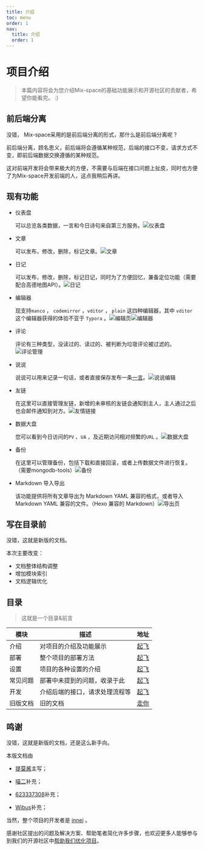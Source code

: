 ```yaml
---
title: 介绍
toc: menu
order: 1
nav:
  title: 介绍
  order: 1
---
```

# 项目介绍

> 本篇内容将会为您介绍Mix-space的基础功能展示和开源社区的贡献者，希望你能看完。 :)

## 前后端分离

没错， Mix-space采用的是前后端分离的形式，那什么是前后端分离呢？

前后端分离，顾名思义，前后端将会遵循某种规范，后端的接口不变，请求方式不变，即前后端数据交换遵循的某种规范。

这对前端开发将会带来极大的方便，不需要与后端在接口问题上扯皮，同时也方便了为Mix-space开发前端的人，这点我稍后再讲。

## 现有功能

- 仪表盘

  可以总览各类数据，一言和今日诗句来自第三方服务。![仪表盘](https://cdn.jsdelivr.net/gh/mx-space/docs-images@latest/images/V0BRMI.png)

- 文章

  可以发布，修改，删除，标记文章。![文章](https://cdn.jsdelivr.net/gh/mx-space/docs-images@latest/images/Vd1kAW.png)

- 日记

  可以发布，修改，删除，标记日记，同时为了方便回忆，兼备定位功能（需要配合高德地图API）。![日记](https://cdn.jsdelivr.net/gh/mx-space/docs-images@latest/images/mAwG4T.png)

- 编辑器

  现支持`manco` ， `codemirror` ，`vditor` ， `plain` 这四种编辑器，其中 `vditor` 这个编辑器获得的体验不亚于 `Typora` 。![编辑页](https://cdn.jsdelivr.net/gh/mx-space/docs-images@latest/images/ROaydk.png)![编辑器](https://cdn.jsdelivr.net/gh/mx-space/docs@latest/docs/images/manco.png)

- 评论

  评论有三种类型，没读过的、读过的、被判断为垃圾评论被过滤的。![评论管理](https://cdn.jsdelivr.net/gh/mx-space/docs-images@latest/images/oNhuO0.png)

- 说说

  说说可以用来记录一句话，或者直接保存发布一条[一言](https://hitokoto.cn/)。![说说编辑](https://cdn.jsdelivr.net/gh/mx-space/docs-images@latest/images/gMs43j.png)

- 友链

  在这里可以直接管理友链，新增的未审核的友链会通知到主人，主人通过之后也会邮件通知到对方。![友情链接](https://cdn.jsdelivr.net/gh/mx-space/docs@latest/docs/images/server-links.png)

- 数据大盘

  您可以看到今日访问的`PV` 、`UA` ，及近期访问相对频繁的`URL` 。![数据大盘](https://cdn.jsdelivr.net/gh/mx-space/docs-images@latest/images/2ke5KU.png)

- 备份

  在这里可以管理备份，包括下载和直接回滚，或者上传数据文件进行恢复。（需要mongodb-tools）![备份](https://cdn.jsdelivr.net/gh/mx-space/docs-images@latest/images/cTOSl.png)

- Markdown 导入导出

  该功能提供将所有文章导出为 Markdown YAML 兼容的格式，或者导入 Markdown YAML 兼容的文件。（Hexo 兼容的 Markdown）![导出页](https://cdn.jsdelivr.net/gh/mx-space/docs@latest/docs/images/server-md.png)

## 写在目录前

没错，这就是新版的文档。

本次主要改变：

- 文档整体结构调整
- 增加模块索引
- 文档逻辑优化

## 目录

> 这就是一个目录&前言

| 模块     | 描述                           | 地址                                                     |
| -------- | ------------------------------ | -------------------------------------------------------- |
| 介绍     | 对项目的介绍及功能展示         | [起飞](/feature)                                         |
| 部署     | 整个项目的部署方法             | [起飞](/deploy)                                          |
| 设置     | 项目的各种设置的介绍           | [起飞](/setting)                                         |
| 常见问题 | 部署中未提到的问题，收录于此   | [起飞](/help)                                            |
| 开发     | 介绍后端的接口，请求处理流程等 | [起飞](/dev)                                             |
| 旧版文档 | 旧的文档                       | [走你](https://github.com/mx-space/docs/tree/master/old) |


## 鸣谢
没错，这就是新版的文档，还是这么新手向。

本版文档由

- [提莫酱](https://www.timochan.cn)主写；

- [喵二](https://www.miaoer.xyz)补充；

- [623337308](https://blog.cqsjyz.com)补充；
- [Wibus](https://github.com/wibus-wee)补充；

当然，整个项目的开发者是 [innei](https://innei.ren) 。

感谢社区提出的问题及解决方案、帮助笔者简化许多步骤，也欢迎更多人能够参与到我们的开源社区中[帮助我们优化项目](https://github.com/mx-space)。
